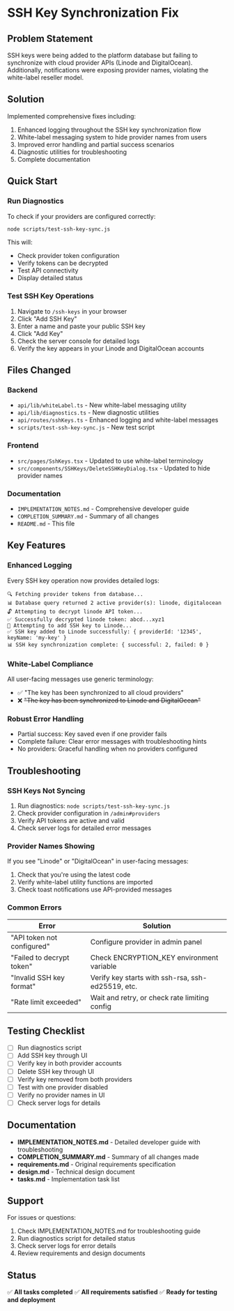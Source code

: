 # SSH Key Synchronization Fix

## Problem Statement

SSH keys were being added to the platform database but failing to synchronize with cloud provider APIs (Linode and DigitalOcean). Additionally, notifications were exposing provider names, violating the white-label reseller model.

## Solution

Implemented comprehensive fixes including:
1. Enhanced logging throughout the SSH key synchronization flow
2. White-label messaging system to hide provider names from users
3. Improved error handling and partial success scenarios
4. Diagnostic utilities for troubleshooting
5. Complete documentation

## Quick Start

### Run Diagnostics

To check if your providers are configured correctly:

```bash
node scripts/test-ssh-key-sync.js
```

This will:
- Check provider token configuration
- Verify tokens can be decrypted
- Test API connectivity
- Display detailed status

### Test SSH Key Operations

1. Navigate to `/ssh-keys` in your browser
2. Click "Add SSH Key"
3. Enter a name and paste your public SSH key
4. Click "Add Key"
5. Check the server console for detailed logs
6. Verify the key appears in your Linode and DigitalOcean accounts

## Files Changed

### Backend
- `api/lib/whiteLabel.ts` - New white-label messaging utility
- `api/lib/diagnostics.ts` - New diagnostic utilities
- `api/routes/sshKeys.ts` - Enhanced logging and white-label messages
- `scripts/test-ssh-key-sync.js` - New test script

### Frontend
- `src/pages/SshKeys.tsx` - Updated to use white-label terminology
- `src/components/SSHKeys/DeleteSSHKeyDialog.tsx` - Updated to hide provider names

### Documentation
- `IMPLEMENTATION_NOTES.md` - Comprehensive developer guide
- `COMPLETION_SUMMARY.md` - Summary of all changes
- `README.md` - This file

## Key Features

### Enhanced Logging

Every SSH key operation now provides detailed logs:

```
🔍 Fetching provider tokens from database...
📊 Database query returned 2 active provider(s): linode, digitalocean
🔓 Attempting to decrypt linode API token...
✅ Successfully decrypted linode token: abcd...xyz1
🚀 Attempting to add SSH key to Linode...
✅ SSH key added to Linode successfully: { providerId: '12345', keyName: 'my-key' }
📊 SSH key synchronization complete: { successful: 2, failed: 0 }
```

### White-Label Compliance

All user-facing messages use generic terminology:
- ✅ "The key has been synchronized to all cloud providers"
- ❌ ~~"The key has been synchronized to Linode and DigitalOcean"~~

### Robust Error Handling

- Partial success: Key saved even if one provider fails
- Complete failure: Clear error messages with troubleshooting hints
- No providers: Graceful handling when no providers configured

## Troubleshooting

### SSH Keys Not Syncing

1. Run diagnostics: `node scripts/test-ssh-key-sync.js`
2. Check provider configuration in `/admin#providers`
3. Verify API tokens are active and valid
4. Check server logs for detailed error messages

### Provider Names Showing

If you see "Linode" or "DigitalOcean" in user-facing messages:
1. Check that you're using the latest code
2. Verify white-label utility functions are imported
3. Check toast notifications use API-provided messages

### Common Errors

| Error | Solution |
|-------|----------|
| "API token not configured" | Configure provider in admin panel |
| "Failed to decrypt token" | Check ENCRYPTION_KEY environment variable |
| "Invalid SSH key format" | Verify key starts with ssh-rsa, ssh-ed25519, etc. |
| "Rate limit exceeded" | Wait and retry, or check rate limiting config |

## Testing Checklist

- [ ] Run diagnostics script
- [ ] Add SSH key through UI
- [ ] Verify key in both provider accounts
- [ ] Delete SSH key through UI
- [ ] Verify key removed from both providers
- [ ] Test with one provider disabled
- [ ] Verify no provider names in UI
- [ ] Check server logs for details

## Documentation

- **IMPLEMENTATION_NOTES.md** - Detailed developer guide with troubleshooting
- **COMPLETION_SUMMARY.md** - Summary of all changes made
- **requirements.md** - Original requirements specification
- **design.md** - Technical design document
- **tasks.md** - Implementation task list

## Support

For issues or questions:
1. Check IMPLEMENTATION_NOTES.md for troubleshooting guide
2. Run diagnostics script for detailed status
3. Check server logs for error details
4. Review requirements and design documents

## Status

✅ **All tasks completed**
✅ **All requirements satisfied**
✅ **Ready for testing and deployment**
